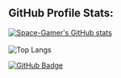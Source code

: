 <!--# Hi there 👋-->

## GitHub Profile Stats:

<!--
**Space-Gamer/Space-Gamer** is a ✨ _special_ ✨ repository because its `README.md` (this file) appears on your GitHub profile.

Here are some ideas to get you started:

- 🔭 I’m currently working on ...
- 🌱 I’m currently learning ...
- 👯 I’m looking to collaborate on ...
- 🤔 I’m looking for help with ...
- 💬 Ask me about ...
- 📫 How to reach me: ...
- 😄 Pronouns: ...
- ⚡ Fun fact: ...
-->

[![Space-Gamer's GitHub stats](https://github-readme-stats.vercel.app/api?username=Space-Gamer&theme=gruvbox&count_private=true&hide=issues,contribs&show_icons=true)](https://github.com/anuraghazra/github-readme-stats)
<br>
<br>
![Top Langs](https://github-readme-stats.vercel.app/api/top-langs/?username=Space-Gamer&theme=dark&layout=compact)
<br>
<!--<a href="https://github.com/Meghna-DAS/github-profile-views-counter">
    <img src="https://komarev.com/ghpvc/?username=Space-Gamer">
</a>
<br>-->
<a href="https://github.com/Space-Gamer?tab=followers"><img src="https://img.shields.io/github/followers/Space-Gamer?label=Followers&style=social" alt="GitHub Badge"></a>
<br>

